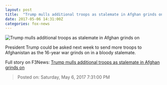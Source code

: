 ```yaml
---
layout: post
title:  "Trump mulls additional troops as stalemate in Afghan grinds on"
date: 2017-05-06 14:31:00Z
categories: fox-news
---
```


![Trump mulls additional troops as stalemate in Afghan grinds on](http://a57.foxnews.com/images.foxnews.com/content/fox-news/world/2017/05/06/trump-mulls-additional-troops-as-stalemate-in-afghan-grinds-on/_jcr_content/par/featured-media/media-0.img.jpg/0/0/1494082798272.jpg?ve=1)

President Trump could be asked next week to send more troops to Afghanistan as the 16-year war grinds on in a bloody stalemate.


Full story on F3News: [Trump mulls additional troops as stalemate in Afghan grinds on](http://www.f3nws.com/n/GbFsK)

> Posted on: Saturday, May 6, 2017 7:31:00 PM
